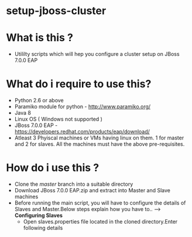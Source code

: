 # setup-jboss-cluster

# What is this ?
* Utililty scripts which will hep you configure a cluster setup on JBoss 7.0.0 EAP

# What do i require to use this?
* Python 2.6 or above
* Paramiko module for python - http://www.paramiko.org/
* Java 8
* Linux OS ( Windows not supported )
* JBoss 7.0.0 EAP - https://developers.redhat.com/products/eap/download/
* Atleast 3 Phyiscal machines or VMs having linux on them. 1 for master and 2 for slaves. All the machines must have the above pre-requisites.

# How do i use this ?
* Clone  the *master* branch into a suitable directory
* Download JBoss 7.0.0 EAP.zip and extract into Master and Slave machines
* Before running the main script, you will have to configure the details of Slaves and Master.Below steps explain how you have to..
--> **Configuring Slaves**
   * Open slaves.properties file located in the cloned directory.Enter following details
